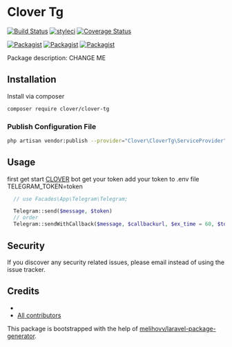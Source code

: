 # Clover Tg

[![Build Status](https://travis-ci.org/clover/clover-tg.svg?branch=master)](https://travis-ci.org/clover/clover-tg)
[![styleci](https://styleci.io/repos/CHANGEME/shield)](https://styleci.io/repos/CHANGEME)
[![Coverage Status](https://coveralls.io/repos/github/clover/clover-tg/badge.svg?branch=master)](https://coveralls.io/github/clover/clover-tg?branch=master)

[![Packagist](https://img.shields.io/packagist/v/clover/clover-tg.svg)](https://packagist.org/packages/clover/clover-tg)
[![Packagist](https://poser.pugx.org/clover/clover-tg/d/total.svg)](https://packagist.org/packages/clover/clover-tg)
[![Packagist](https://img.shields.io/packagist/l/clover/clover-tg.svg)](https://packagist.org/packages/clover/clover-tg)

Package description: CHANGE ME

## Installation

Install via composer
```bash
composer require clover/clover-tg
```

### Publish Configuration File

```bash
php artisan vendor:publish --provider="Clover\CloverTg\ServiceProvider" --tag="config"
```

## Usage

first get start [CLOVER](https://t.me/clover_computer_ltd_bot) bot get your token
add your token to .env file
TELEGRAM_TOKEN=token

```php
  // use Facades\App\Telegram\Telegram;

  Telegram::send($message, $token)
  // order
  Telegram::sendWithCallback($message, $callbackurl, $ex_time = 60, $token = null)
```
## Security

If you discover any security related issues, please email
instead of using the issue tracker.

## Credits

- [](https://github.com/clover/clover-tg)
- [All contributors](https://github.com/clover/clover-tg/graphs/contributors)

This package is bootstrapped with the help of
[melihovv/laravel-package-generator](https://github.com/melihovv/laravel-package-generator).

